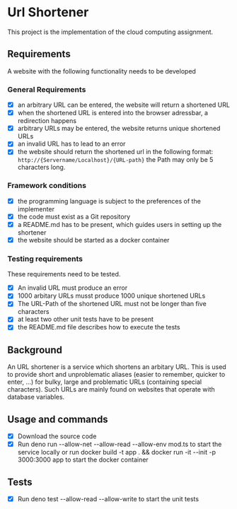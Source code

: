 # Url Shortener 

This project is the implementation of the cloud computing assignment.

## Requirements
A website with the following functionality needs to be developed

### General Requirements
- [x] an arbitrary URL can be entered, the website will return a shortened URL
- [x] when the shortened URL is entered into the browser adressbar, a redirection happens
- [x] arbitrary URLs may be entered, the website returns unique shortened URLs
- [x] an invalid URL has to lead to an error
- [x] the website should return the shortened url in the following format: `http://{Servername/Localhost}/{URL-path}` the Path may only be 5 characters long.

### Framework conditions
- [x] the programming language is subject to the preferences of the implementer
- [x] the code must exist as a Git repository
- [x] a README.md has to be present, which guides users in setting up the shortener
- [x] the website should be started as a docker container    

### Testing requirements
These requirements need to be tested.
- [x] An invalid URL must produce an error
- [x] 1000 arbitary URLs musst produce 1000 unique shortened URLs
- [x] The URL-Path of the shortened URL must not be longer than five characters
- [x] at least two other unit tests have to be present
- [x] the README.md file describes how to execute the tests

## Background
An URL shortener is a service which shortens an arbitary URL. 
This is used to provide short and unproblematic aliases (easier to remember, quicker to enter, ...) for bulky, large and problematic URLs (containing special characters). Such URLs are mainly found on websites that operate with database variables.

## Usage and commands
- [x] Download the source code
- [x] Run deno run --allow-net --allow-read --allow-env mod.ts to start the service locally or run docker build -t app . && docker run -it --init -p 3000:3000 app to start the docker container 

## Tests
- [x] Run deno test --allow-read --allow-write to start the unit tests
